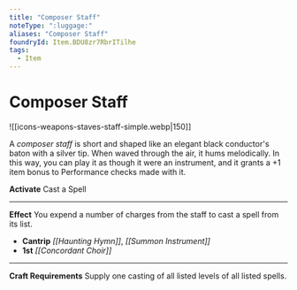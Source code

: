 ```yaml
---
title: "Composer Staff"
noteType: ":luggage:"
aliases: "Composer Staff"
foundryId: Item.BDU8zr7RbrITilhe
tags:
  - Item
---
```


# Composer Staff
![[icons-weapons-staves-staff-simple.webp|150]]

A _composer staff_ is short and shaped like an elegant black conductor's baton with a silver tip. When waved through the air, it hums melodically. In this way, you can play it as though it were an instrument, and it grants a +1 item bonus to Performance checks made with it.

**Activate** Cast a Spell

* * *

**Effect** You expend a number of charges from the staff to cast a spell from its list.

*   **Cantrip** _[[Haunting Hymn]]_, _[[Summon Instrument]]_
*   **1st** _[[Concordant Choir]]_

* * *

**Craft Requirements** Supply one casting of all listed levels of all listed spells.
